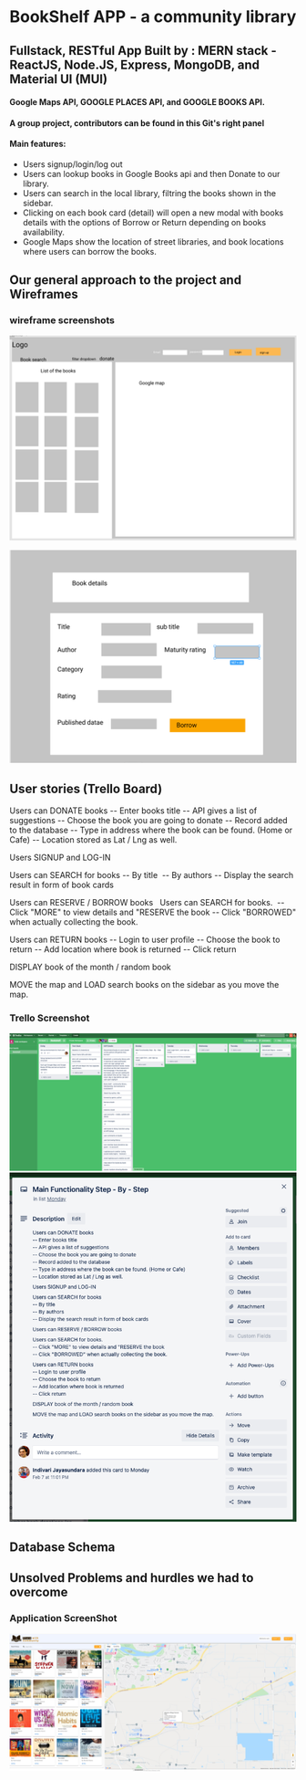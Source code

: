 # BookShelf APP - a community library 
## Fullstack, RESTful App Built by : MERN stack - ReactJS, Node.JS, Express, MongoDB, and Material UI (MUI)
#### Google Maps API, GOOGLE PLACES API, and GOOGLE BOOKS API.
#### A group project, contributors can be found in this Git's right panel
#### Main features: 

- Users signup/login/log out
- Users can lookup books in Google Books api and then Donate to our library.
- Users can search in the local library, filtring the books shown in the sidebar.
- Clicking on each book card (detail) will open a new modal with books details with the options of Borrow or Return depending on books availability.
- Google Maps show the location of street libraries, and book locations where users can borrow the books. 

## Our general approach to the project and Wireframes

### wireframe screenshots
![Screenshot](wireframe1.png)

![Screenshot](wireframe2.png)

## User stories (Trello Board)

Users can DONATE books
-- Enter books title
-- API gives a list of suggestions
-- Choose the book you are going to donate
-- Record added to the database
-- Type in address where the book can be found. (Home or Cafe)
-- Location stored as Lat / Lng as well.

Users SIGNUP and LOG-IN 

Users can SEARCH for books
-- By title 
-- By authors
-- Display the search result in form of book cards

Users can RESERVE / BORROW books
 
Users can SEARCH for books.
 -- Click "MORE" to view details and "RESERVE the book
 -- Click "BORROWED" when actually collecting the book.

Users can RETURN books
-- Login to user profile
-- Choose the book to return
-- Add location where book is returned
-- Click return

DISPLAY book of the month / random book

MOVE the map and LOAD search books on the sidebar as you move the map.

### Trello Screenshot
![Screenshot](trello1.png)
![Screenshot](trello2.png)


## Database Schema

## Unsolved Problems and hurdles we had to overcome









### Application ScreenShot
![Screenshot](bookshelf_ss.png)

